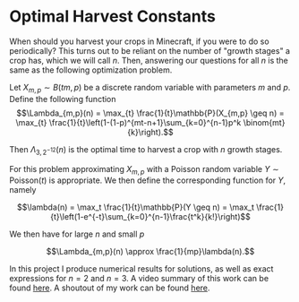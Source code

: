 # Optimal Harvest Constants
When should you harvest your crops in Minecraft, if you were to do so periodically? This turns out to be reliant on the number of "growth stages" a crop has, which we will call $n$. Then, answering our questions for all $n$ is the same as the following optimization problem. 

Let $X_{m,p} \sim B(tm,p)$ be a discrete random variable with parameters $m$ and $p$. Define the following function
$$\Lambda_{m,p}(n) = \max_{t} \frac{1}{t}\mathbb{P}(X_{m,p} \geq n) = \max_{t} \frac{1}{t}\left(1-(1-p)^{mt-n+1}\sum_{k=0}^{n-1}p^k  \binom{mt}{k}\right).$$

Then $\Lambda_{3,2^{-12}}(n)$ is the optimal time to harvest a crop with $n$ growth stages. 

For this problem approximating $X_{m,p}$ with a Poisson random variable  $Y \sim \text{Poisson}(t)$ is appropriate. We then define the corresponding function for $Y$, namely 

$$\lambda(n) = \max_t \frac{1}{t}\mathbb{P}(Y \geq n) = \max_t \frac{1}{t}\left(1-e^{-t}\sum_{k=0}^{n-1}\frac{t^k}{k!}\right)$$

We then have for large $n$ and small $p$

$$\Lambda_{m,p}(n) \approx \frac{1}{mp}\lambda(n).$$

In this project I produce numerical results for solutions, as well as exact expressions for $n=2$ and $n=3$. A video summary of this work can be found [here](https://www.youtube.com/watch?v=p9B3f4fpmwc&t=608s). A shoutout of my work can be found [here](https://www.youtube.com/channel/UCJ8CoXrSZPIVF2nl7Hjn1Pg/community?lb=Ugkxao9J1il0Mg9nF58JjxoNQRgmaNzHjijP). 
